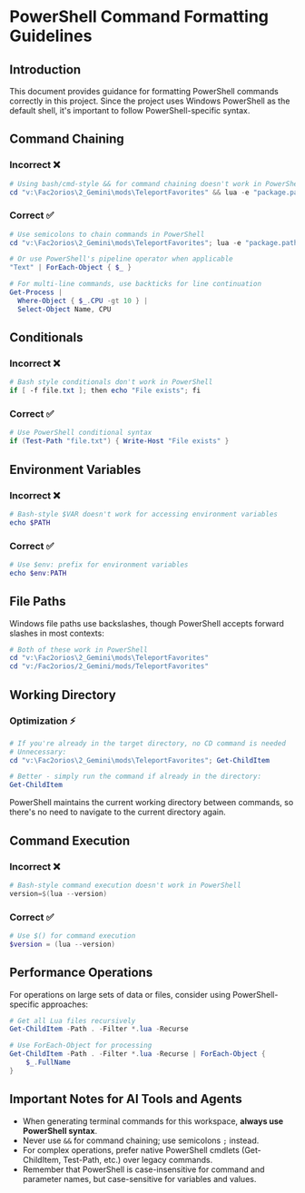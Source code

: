 # PowerShell Command Formatting Guidelines

## Introduction

This document provides guidance for formatting PowerShell commands correctly in this project. Since the project uses Windows PowerShell as the default shell, it's important to follow PowerShell-specific syntax.

## Command Chaining

### Incorrect ❌

```powershell
# Using bash/cmd-style && for command chaining doesn't work in PowerShell
cd "v:\Fac2orios\2_Gemini\mods\TeleportFavorites" && lua -e "package.path"
```

### Correct ✅

```powershell
# Use semicolons to chain commands in PowerShell
cd "v:\Fac2orios\2_Gemini\mods\TeleportFavorites"; lua -e "package.path"

# Or use PowerShell's pipeline operator when applicable
"Text" | ForEach-Object { $_ }

# For multi-line commands, use backticks for line continuation
Get-Process |
  Where-Object { $_.CPU -gt 10 } |
  Select-Object Name, CPU
```

## Conditionals

### Incorrect ❌

```powershell
# Bash style conditionals don't work in PowerShell
if [ -f file.txt ]; then echo "File exists"; fi
```

### Correct ✅

```powershell
# Use PowerShell conditional syntax
if (Test-Path "file.txt") { Write-Host "File exists" }
```

## Environment Variables

### Incorrect ❌

```powershell
# Bash-style $VAR doesn't work for accessing environment variables
echo $PATH
```

### Correct ✅

```powershell
# Use $env: prefix for environment variables
echo $env:PATH
```

## File Paths

Windows file paths use backslashes, though PowerShell accepts forward slashes in most contexts:

```powershell
# Both of these work in PowerShell
cd "v:\Fac2orios\2_Gemini\mods\TeleportFavorites"
cd "v:/Fac2orios/2_Gemini/mods/TeleportFavorites"
```

## Working Directory

### Optimization ⚡

```powershell
# If you're already in the target directory, no CD command is needed
# Unnecessary:
cd "v:\Fac2orios\2_Gemini\mods\TeleportFavorites"; Get-ChildItem

# Better - simply run the command if already in the directory:
Get-ChildItem
```

PowerShell maintains the current working directory between commands, so there's no need to navigate to the current directory again.

## Command Execution

### Incorrect ❌

```powershell
# Bash-style command execution doesn't work in PowerShell
version=$(lua --version)
```

### Correct ✅

```powershell
# Use $() for command execution
$version = (lua --version)
```

## Performance Operations

For operations on large sets of data or files, consider using PowerShell-specific approaches:

```powershell
# Get all Lua files recursively
Get-ChildItem -Path . -Filter *.lua -Recurse

# Use ForEach-Object for processing
Get-ChildItem -Path . -Filter *.lua -Recurse | ForEach-Object {
    $_.FullName
}
```

## Important Notes for AI Tools and Agents

- When generating terminal commands for this workspace, **always use PowerShell syntax**.
- Never use `&&` for command chaining; use semicolons `;` instead.
- For complex operations, prefer native PowerShell cmdlets (Get-ChildItem, Test-Path, etc.) over legacy commands.
- Remember that PowerShell is case-insensitive for command and parameter names, but case-sensitive for variables and values.
